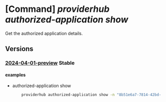 # [Command] _providerhub authorized-application show_

Get the authorized application details.

## Versions

### [2024-04-01-preview](/Resources/mgmt-plane/L3N1YnNjcmlwdGlvbnMve30vcHJvdmlkZXJzL21pY3Jvc29mdC5wcm92aWRlcmh1Yi9wcm92aWRlcnJlZ2lzdHJhdGlvbnMve30vYXV0aG9yaXplZGFwcGxpY2F0aW9ucy97fQ==/2024-04-01-preview.xml) **Stable**

<!-- mgmt-plane /subscriptions/{}/providers/microsoft.providerhub/providerregistrations/{}/authorizedapplications/{} 2024-04-01-preview -->

#### examples

- authorized-application show
    ```bash
        providerhub authorized-application show -n "8b51e6a7-7814-42bd-aa17-3fb1837b3b7a" --provider-namespace "{providerNamespace}"
    ```
